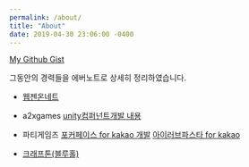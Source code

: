 ```yaml
---
permalink: /about/
title: "About"
date: 2019-04-30 23:06:00 -0400
---
```


[My Github Gist](https://gist.github.com/sunghwanpark)

그동안의 경력들을 에버노트로 상세히 정리하였습니다.

- [웹젠온네트](https://www.evernote.com/shard/s657/sh/4c6315d1-3b4b-4be2-b256-7c907f10b495/2820409e70651a3df8d7276591309f22)

- a2xgames
[unity컴퍼넌트개발 내용](https://www.evernote.com/shard/s657/sh/1ac170c9-12d5-41e6-a344-22b8f4ca1835/ad3ce54d102bd5721b06539233780191)

- 파티게임즈
[포커페이스 for kakao 개발](https://www.evernote.com/shard/s657/sh/b6925819-7956-4c6e-aadc-0ff9ed2b311b/0bae1ccc538a263cf96b36df088c739e)
[아이러브파스타 for kakao](https://www.evernote.com/shard/s657/sh/bc34ec6d-f21d-46e0-bbd1-f1e3352c4286/549b872a480aacbbf3bb0e840be729be)

- [크래프톤(블루홀)](https://www.evernote.com/shard/s657/sh/1da24e1c-d271-4f6d-aff5-9436788ec072/6360bb3bbbc8e306e6d08ff76f84f266)
